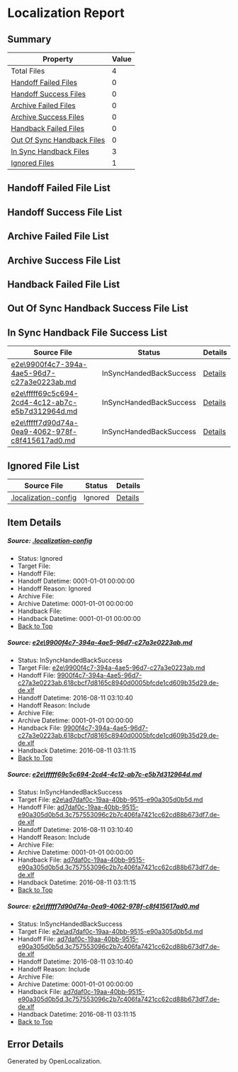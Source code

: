 # <a name='report-top'></a> Localization Report

## Summary
 Property | Value 
 -------- | ----- 
 Total Files | 4
[ Handoff Failed Files ](#handoff-failed-list)| 0
[ Handoff Success Files ](#handoff-success-list)| 0
[ Archive Failed Files ](#archive-failed-list)| 0
[ Archive Success Files ](#archive-success-list)| 0
[ Handback Failed Files ](#handback-failed-list)| 0
[ Out Of Sync Handback Files ](#outofsync-handback-success-list)| 0
[ In Sync Handback Files ](#insync-handback-success-list)| 3
[ Ignored Files ](#ignored-list)| 1

## <a name='handoff-failed-list'></a> Handoff Failed File List

## <a name='handoff-success-list'></a> Handoff Success File List

## <a name='archive-failed-list'></a> Archive Failed File List

## <a name='archive-success-list'></a> Archive Success File List

## <a name='handback-failed-list'></a> Handback Failed File List

## <a name='outofsync-handback-success-list'></a> Out Of Sync Handback Success File List

## <a name='insync-handback-success-list'></a> In Sync Handback File Success List
 Source File | Status | Details 
 ----------- | ------ | ------- 
 [e2e\9900f4c7-394a-4ae5-96d7-c27a3e0223ab.md](https://github.com/OpenLocalizationTestOrg/oltest/blob/423becb14b03c9800739ee9dcc4f0056a3a8167c/e2e/9900f4c7-394a-4ae5-96d7-c27a3e0223ab.md) | InSyncHandedBackSuccess | [Details](#36e29b93e870808f7da05d2edd47929dcd57b8171)
 [e2e\fffff69c5c694-2cd4-4c12-ab7c-e5b7d312964d.md](https://github.com/OpenLocalizationTestOrg/oltest/blob/d5c8676db59b363dc1ea1dc03b838f514197366b/e2e/fffff69c5c694-2cd4-4c12-ab7c-e5b7d312964d.md) | InSyncHandedBackSuccess | [Details](#78ca384096ef354adfdef8e6aab9292fee43756c2)
 [e2e\fffff7d90d74a-0ea9-4062-978f-c8f415617ad0.md](https://github.com/OpenLocalizationTestOrg/oltest/blob/d5c8676db59b363dc1ea1dc03b838f514197366b/e2e/fffff7d90d74a-0ea9-4062-978f-c8f415617ad0.md) | InSyncHandedBackSuccess | [Details](#78ca384096ef354adfdef8e6aab9292fee43756c3)

## <a name='ignored-list'></a> Ignored File List
 Source File | Status | Details 
 ----------- | ------ | ------- 
 [.localization-config](https://github.com/OpenLocalizationTestOrg/oltest/blob/d5c8676db59b363dc1ea1dc03b838f514197366b/.localization-config) | Ignored | [Details](#3d4f252ac210baf56311d7e97dcc2db10974dbd20)

## Item Details
##### <a name='3d4f252ac210baf56311d7e97dcc2db10974dbd20'></a> Source: [.localization-config](https://github.com/OpenLocalizationTestOrg/oltest/blob/d5c8676db59b363dc1ea1dc03b838f514197366b/.localization-config)
* Status: Ignored
* Target File: 
* Handoff File: 
* Handoff Datetime: 0001-01-01 00:00:00
* Handoff Reason: Ignored
* Archive File: 
* Archive Datetime: 0001-01-01 00:00:00
* Handback File: 
* Handback Datetime: 0001-01-01 00:00:00
* [Back to Top](#report-top)

##### <a name='36e29b93e870808f7da05d2edd47929dcd57b8171'></a> Source: [e2e\9900f4c7-394a-4ae5-96d7-c27a3e0223ab.md](https://github.com/OpenLocalizationTestOrg/oltest/blob/423becb14b03c9800739ee9dcc4f0056a3a8167c/e2e/9900f4c7-394a-4ae5-96d7-c27a3e0223ab.md)
* Status: InSyncHandedBackSuccess
* Target File: [e2e\9900f4c7-394a-4ae5-96d7-c27a3e0223ab.md](https://github.com/OpenLocalizationTestOrg/ol-test-dede/blob/2342d54aafc86f0079b46c12e0669fd345a368e5/e2e/9900f4c7-394a-4ae5-96d7-c27a3e0223ab.md)
* Handoff File: [9900f4c7-394a-4ae5-96d7-c27a3e0223ab.618cbcf7d8165c8940d0005bfcde1cd609b35d29.de-de.xlf](https://github.com/OpenLocalizationTestOrg/olhandoff-e2e/blob/7e56ff26d379518a8856c7bc319e47c9df8d2837/ol-handoff/OpenLocalizationTestOrg/ol-test-dede/ci/ht/9900f4c7-394a-4ae5-96d7-c27a3e0223ab.618cbcf7d8165c8940d0005bfcde1cd609b35d29.de-de.xlf)
* Handoff Datetime: 2016-08-11 03:10:40
* Handoff Reason: Include
* Archive File: 
* Archive Datetime: 0001-01-01 00:00:00
* Handback File: [9900f4c7-394a-4ae5-96d7-c27a3e0223ab.618cbcf7d8165c8940d0005bfcde1cd609b35d29.de-de.xlf](https://github.com/OpenLocalizationTestOrg/olhandback-e2e/blob/9edfb1c9e324153f6e8cf2c6ae11f5dbed3ddbfa/ol-handback/OpenLocalizationTestOrg/ol-test-dede/ci/ht/9900f4c7-394a-4ae5-96d7-c27a3e0223ab.618cbcf7d8165c8940d0005bfcde1cd609b35d29.de-de.xlf)
* Handback Datetime: 2016-08-11 03:11:15
* [Back to Top](#report-top)

##### <a name='78ca384096ef354adfdef8e6aab9292fee43756c2'></a> Source: [e2e\fffff69c5c694-2cd4-4c12-ab7c-e5b7d312964d.md](https://github.com/OpenLocalizationTestOrg/oltest/blob/d5c8676db59b363dc1ea1dc03b838f514197366b/e2e/fffff69c5c694-2cd4-4c12-ab7c-e5b7d312964d.md)
* Status: InSyncHandedBackSuccess
* Target File: [e2e\ad7daf0c-19aa-40bb-9515-e90a305d0b5d.md](https://github.com/OpenLocalizationTestOrg/ol-test-dede/blob/2342d54aafc86f0079b46c12e0669fd345a368e5/e2e/ad7daf0c-19aa-40bb-9515-e90a305d0b5d.md)
* Handoff File: [ad7daf0c-19aa-40bb-9515-e90a305d0b5d.3c757553096c2b7c406fa7421cc62cd88b673df7.de-de.xlf](https://github.com/OpenLocalizationTestOrg/olhandoff-e2e/blob/7e56ff26d379518a8856c7bc319e47c9df8d2837/ol-handoff/OpenLocalizationTestOrg/ol-test-dede/ci/ht/ad7daf0c-19aa-40bb-9515-e90a305d0b5d.3c757553096c2b7c406fa7421cc62cd88b673df7.de-de.xlf)
* Handoff Datetime: 2016-08-11 03:10:40
* Handoff Reason: Include
* Archive File: 
* Archive Datetime: 0001-01-01 00:00:00
* Handback File: [ad7daf0c-19aa-40bb-9515-e90a305d0b5d.3c757553096c2b7c406fa7421cc62cd88b673df7.de-de.xlf](https://github.com/OpenLocalizationTestOrg/olhandback-e2e/blob/9edfb1c9e324153f6e8cf2c6ae11f5dbed3ddbfa/ol-handback/OpenLocalizationTestOrg/ol-test-dede/ci/ht/ad7daf0c-19aa-40bb-9515-e90a305d0b5d.3c757553096c2b7c406fa7421cc62cd88b673df7.de-de.xlf)
* Handback Datetime: 2016-08-11 03:11:15
* [Back to Top](#report-top)

##### <a name='78ca384096ef354adfdef8e6aab9292fee43756c3'></a> Source: [e2e\fffff7d90d74a-0ea9-4062-978f-c8f415617ad0.md](https://github.com/OpenLocalizationTestOrg/oltest/blob/d5c8676db59b363dc1ea1dc03b838f514197366b/e2e/fffff7d90d74a-0ea9-4062-978f-c8f415617ad0.md)
* Status: InSyncHandedBackSuccess
* Target File: [e2e\ad7daf0c-19aa-40bb-9515-e90a305d0b5d.md](https://github.com/OpenLocalizationTestOrg/ol-test-dede/blob/2342d54aafc86f0079b46c12e0669fd345a368e5/e2e/ad7daf0c-19aa-40bb-9515-e90a305d0b5d.md)
* Handoff File: [ad7daf0c-19aa-40bb-9515-e90a305d0b5d.3c757553096c2b7c406fa7421cc62cd88b673df7.de-de.xlf](https://github.com/OpenLocalizationTestOrg/olhandoff-e2e/blob/7e56ff26d379518a8856c7bc319e47c9df8d2837/ol-handoff/OpenLocalizationTestOrg/ol-test-dede/ci/ht/ad7daf0c-19aa-40bb-9515-e90a305d0b5d.3c757553096c2b7c406fa7421cc62cd88b673df7.de-de.xlf)
* Handoff Datetime: 2016-08-11 03:10:40
* Handoff Reason: Include
* Archive File: 
* Archive Datetime: 0001-01-01 00:00:00
* Handback File: [ad7daf0c-19aa-40bb-9515-e90a305d0b5d.3c757553096c2b7c406fa7421cc62cd88b673df7.de-de.xlf](https://github.com/OpenLocalizationTestOrg/olhandback-e2e/blob/9edfb1c9e324153f6e8cf2c6ae11f5dbed3ddbfa/ol-handback/OpenLocalizationTestOrg/ol-test-dede/ci/ht/ad7daf0c-19aa-40bb-9515-e90a305d0b5d.3c757553096c2b7c406fa7421cc62cd88b673df7.de-de.xlf)
* Handback Datetime: 2016-08-11 03:11:15
* [Back to Top](#report-top)


## Error Details

Generated by OpenLocalization.
